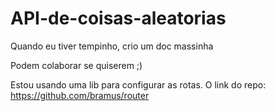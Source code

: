 # API-de-coisas-aleatorias

Quando eu tiver tempinho, crio um doc massinha

Podem colaborar se quiserem ;)

Estou usando uma lib para configurar as rotas.
O link do repo:
https://github.com/bramus/router
